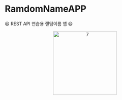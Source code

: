 # RamdomNameAPP
😃  REST API 연습용 랜덤이름 앱 😃  

<p align="center">
<img width="200" alt="7" src="https://user-images.githubusercontent.com/61490943/100104102-1add6600-2ea9-11eb-8eb2-ce2d06dd8495.gif">
</p>
